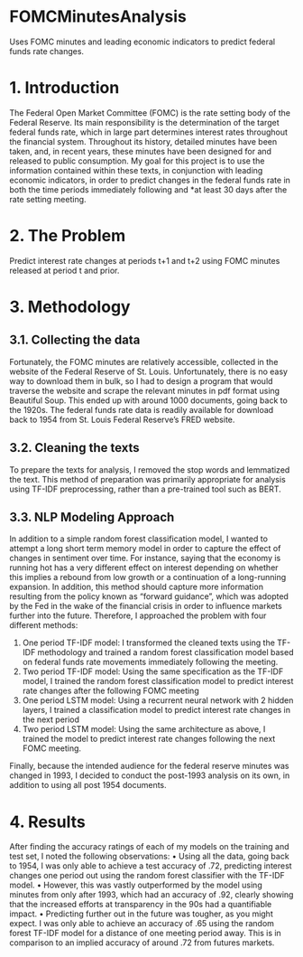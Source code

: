 # FOMCMinutesAnalysis
Uses FOMC minutes and leading economic indicators to predict federal funds rate changes.

# 1.	Introduction

The Federal Open Market Committee (FOMC) is the rate setting body of the Federal Reserve. Its main responsibility is the determination of the target federal funds rate, which in large part determines interest rates throughout the financial system. Throughout its history, detailed minutes have been taken, and, in recent years, these minutes have been designed for and released to public consumption. My goal for this project is to use the information contained within these texts, in conjunction with leading economic indicators, in order to predict changes in the federal funds rate in both the time periods immediately following and *at least 30 days after the rate setting meeting.

# 2.	The Problem
Predict interest rate changes at periods t+1 and t+2 using FOMC minutes released at period t and prior.

# 3.	Methodology
## 3.1.	Collecting the data

Fortunately, the FOMC minutes are relatively accessible, collected in the website of the Federal Reserve of St. Louis. Unfortunately, there is no easy way to download them in bulk, so I had to design a program that would traverse the website and scrape the relevant minutes in pdf format using Beautiful Soup. This ended up with around 1000 documents, going back to the 1920s. 
The federal funds rate data is readily available for download back to 1954 from St. Louis Federal Reserve’s FRED website. 

## 3.2.	Cleaning the texts

To prepare the texts for analysis, I removed the stop words and lemmatized the text. This method of preparation was primarily appropriate for analysis using TF-IDF preprocessing, rather than a pre-trained tool such as BERT. 

## 3.3.	NLP Modeling Approach

In addition to a simple random forest classification model, I wanted to attempt a long short term memory model in order to capture the effect of changes in sentiment over time. For instance, saying that the economy is running hot has a very different effect on interest depending on whether this implies a rebound from low growth or a continuation of a long-running expansion. In addition, this method should capture more information resulting from the policy known as “forward guidance”, which was adopted by the Fed in the wake of the financial crisis in order to influence markets further into the future. Therefore, I approached the problem with four different methods:

1.	One period TF-IDF model: I transformed the cleaned texts using the TF-IDF  methodology and trained a random forest classification model based on federal funds rate movements immediately following the meeting. 
2.	Two period TF-IDF model: Using the same specification as the TF-IDF model, I trained the random forest classification model to predict interest rate changes after the following FOMC meeting
3.	One period LSTM model: Using a recurrent neural network with 2 hidden layers, I trained a classification model to predict interest rate changes in the next period
4.	Two period LSTM model: Using the same architecture as above, I trained the model to predict interest rate changes following the next FOMC meeting. 

Finally, because the intended audience for the federal reserve minutes was changed in 1993, I decided to conduct the post-1993 analysis on its own, in addition to using all post 1954 documents.

# 4.	Results
After finding the accuracy ratings of each of my models on the training and test set, I noted the following observations: 
•	Using all the data, going back to 1954, I was only able to achieve a test accuracy of .72, predicting interest changes one period out using the random forest classifier with the TF-IDF model. 
•	However, this was vastly outperformed by the model using minutes from only after 1993, which had an accuracy of .92, clearly showing that the increased efforts at transparency in the 90s had a quantifiable impact. 
•	Predicting further out in the future was tougher, as you might expect. I was only able to achieve an accuracy of .65 using the random forest TF-IDF model for a distance of one meeting period away. This is in comparison to an implied accuracy of around .72 from futures markets.  

